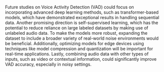 Future studies on Voice Activity Detection (VAD) could focus on incorporating advanced deep learning methods, such as transformer-based models, which have demonstrated exceptional results in handling sequential data. Another promising direction is self-supervised learning, which has the potential to reduce reliance on large labeled datasets by making use of unlabeled audio data. To make the models more robust, expanding the dataset to include a broader variety of real-world noise environments would be beneficial. Additionally, optimizing models for edge devices using techniques like model compression and quantization will be important for real-time applications. Lastly, combining audio data with other types of inputs, such as video or contextual information, could significantly improve VAD accuracy, especially in noisy settings.

